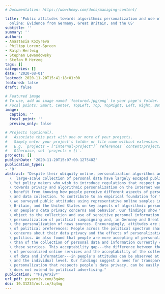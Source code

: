 ```yaml
---
# Documentation: https://wowchemy.com/docs/managing-content/

title: 'Public attitudes towards algorithmic personalization and use of personal data
  online: Evidence from Germany, Great Britain, and the US'
subtitle: ''
summary: ''
authors:
- Anastasia Kozyreva
- Philipp Lorenz-Spreen
- Ralph Hertwig
- Stephan Lewandowsky
- Stefan M Herzog
tags: []
categories: []
date: '2020-08-01'
lastmod: 2020-11-20T15:41:18+01:00
featured: false
draft: false

# Featured image
# To use, add an image named `featured.jpg/png` to your page's folder.
# Focal points: Smart, Center, TopLeft, Top, TopRight, Left, Right, BottomLeft, Bottom, BottomRight.
image:
  caption: ''
  focal_point: ''
  preview_only: false

# Projects (optional).
#   Associate this post with one or more of your projects.
#   Simply enter your project's folder or file name without extension.
#   E.g. `projects = ["internal-project"]` references `content/project/deep-learning/index.md`.
#   Otherwise, set `projects = []`.
projects: []
publishDate: '2020-11-20T15:07:00.127548Z'
publication_types:
- '0'
abstract: "Despite their ubiquity online, personalization algorithms and the associated\
  \  large-scale collection of personal data have largely escaped public scrutiny.\
  \ Yet policy makers who wish to introduce regulations that respect people's attitudes\
  \ towards privacy and algorithmic personalization on the Internet would greatly\
  \ benefit from knowing how people perceive different aspects of personalization\
  \ and data collection. To contribute to an empirical foundation for this knowledge,\
  \ we surveyed public attitudes using representative online samples in Germany, Great\
  \ Britain, and the United States on key aspects of algorithmic personalization and\
  \ on people's data privacy concerns and behavior. Our findings show that people\
  \ object to the collection and use of sensitive personal information and to the\
  \ personalization of political campaigning and, in Germany and Great Britain, to\
  \ the personalization of news sources. Encouragingly, attitudes are independent\
  \ of political preferences: People across the political spectrum share the same\
  \ concerns about their data privacy and the effects of personalization on news and\
  \ politics. We also found that people are more accepting of personalized services\
  \ than of the collection of personal data and information currently collected for\
  \ these services. This acceptability gap---the difference between the acceptability\
  \ of personalized online services and the acceptability of the collection and use\
  \ of data and information---in people's attitudes can be observed at both the aggregate\
  \ and the individual level. Our findings suggest a need for transparent algorithmic\
  \ personalization that respects people’s data privacy, can be easily adjusted, and\
  \ does not extend to political advertising."
publication: '*PsyArXiv*'
url_pdf: psyarxiv.com/3q4mg
doi: 10.31234/osf.io/3q4mg
---
```

